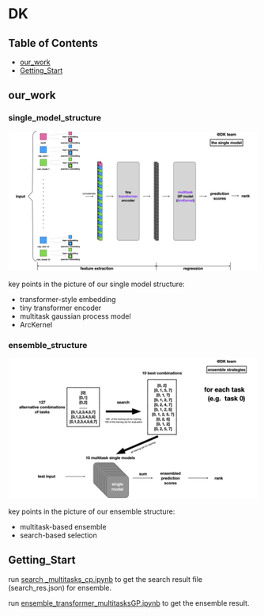 # DK

## Table of Contents
- [our_work](#our_work)
- [Getting_Start](#Getting_Start)

## our_work

### single_model_structure

![alt single_model_structure](single_model_structure.jpeg)

key points in the picture of our single model structure:
- transformer-style embedding
- tiny transformer encoder
- multitask gaussian process model
- ArcKernel

### ensemble_structure

![alt ensemble_structure](ensemble_structure.jpeg)

key points in the picture of our ensemble structure:
- multitask-based ensemble
- search-based selection


## Getting_Start

run [search _multitasks_cp.ipynb](https://github.com/bebetterest/DK-Solution-of-2022-CVPR-track2-Performance-Estimation/blob/main/search%20_multitasks_cp.ipynb) to get the search result file (search_res.json) for ensemble.

run [ensemble_transformer_multitasksGP.ipynb](https://github.com/bebetterest/DK-Solution-of-2022-CVPR-track2-Performance-Estimation/blob/main/ensemble_transformer_multitasksGP.ipynb) to get the ensemble result.
